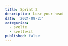```yaml
---
title: Sprint 2
description: Lose your head
date: '2024-09-23'
categories:
  - svelte
  - sveltekit
published: false
---
```

